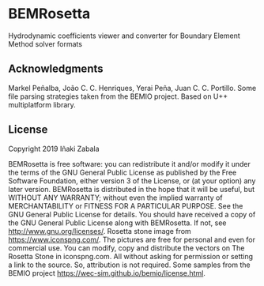 # BEMRosetta
Hydrodynamic coefficients viewer and converter for Boundary Element Method solver formats


## Acknowledgments

Markel Peñalba, João C. C. Henriques, Yerai Peña, Juan C. C. Portillo.
Some file parsing strategies taken from the BEMIO project.
Based on U++ multiplatform library.


## License

Copyright 2019 Iñaki Zabala

BEMRosetta is free software: you can redistribute it and/or modify it under the terms of the GNU General Public License as published by the Free Software Foundation, either version 3 of the License, or (at your option) any later version.
BEMRosetta is distributed in the hope that it will be useful, but WITHOUT ANY WARRANTY; without even the implied warranty of MERCHANTABILITY or FITNESS FOR A PARTICULAR PURPOSE. See the GNU General Public License for details.
You should have received a copy of the GNU General Public License along with BEMRosetta. If not, see http://www.gnu.org/licenses/.
Rosetta stone image from https://www.iconspng.com/. The pictures are free for personal and even for commercial use. You can modify, copy and distribute the vectors on The Rosetta Stone in iconspng.com. All without asking for permission or setting a link to the source. So, attribution is not required.
Some samples from the BEMIO project https://wec-sim.github.io/bemio/license.html.